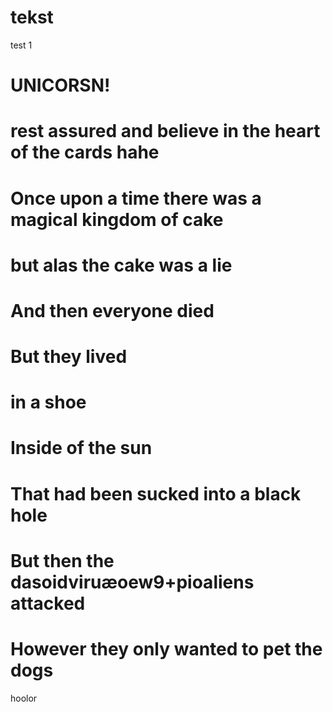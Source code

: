 # tekst
test 1
# UNICORSN!
# rest assured and believe in the heart of the cards hahe
# Once upon a time there was a magical kingdom of cake
# but alas the cake was a lie
# And then everyone died
# But they lived
# in a shoe
# Inside of the sun
# That had been sucked into a black hole 
# But then the dasoidviruæoew9+pioaliens attacked
# However they only wanted to pet the dogs
hoolor